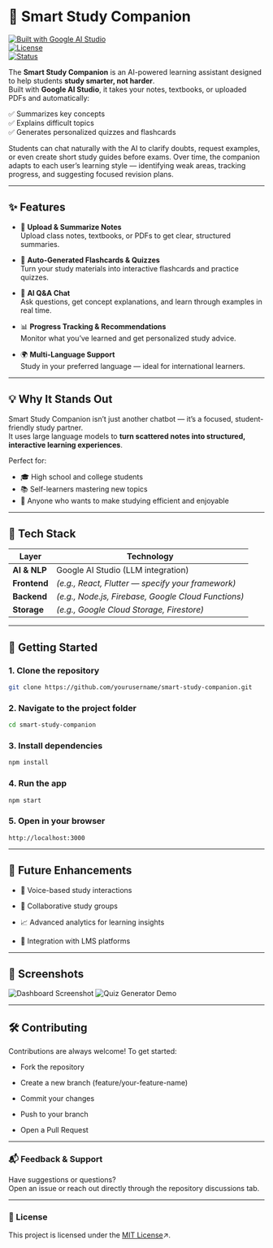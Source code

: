 # 📘 Smart Study Companion

[![Built with Google AI Studio](https://img.shields.io/badge/Built%20with-Google%20AI%20Studio-blue?logo=google)](https://aistudio.google.com)  
[![License](https://img.shields.io/badge/License-MIT-green.svg)](LICENSE)  
[![Status](https://img.shields.io/badge/Status-In%20Development-orange)]()  

The **Smart Study Companion** is an AI-powered learning assistant designed to help students **study smarter, not harder**.  
Built with **Google AI Studio**, it takes your notes, textbooks, or uploaded PDFs and automatically:

✅ Summarizes key concepts  
✅ Explains difficult topics  
✅ Generates personalized quizzes and flashcards  

Students can chat naturally with the AI to clarify doubts, request examples, or even create short study guides before exams. Over time, the companion adapts to each user’s learning style — identifying weak areas, tracking progress, and suggesting focused revision plans.

---

## ✨ Features

- 📄 **Upload & Summarize Notes**  
  Upload class notes, textbooks, or PDFs to get clear, structured summaries.

- 🧠 **Auto-Generated Flashcards & Quizzes**  
  Turn your study materials into interactive flashcards and practice quizzes.

- 💬 **AI Q&A Chat**  
  Ask questions, get concept explanations, and learn through examples in real time.

- 📊 **Progress Tracking & Recommendations**  
  Monitor what you’ve learned and get personalized study advice.

- 🌍 **Multi-Language Support**  
  Study in your preferred language — ideal for international learners.

---

## 💡 Why It Stands Out

Smart Study Companion isn’t just another chatbot — it’s a focused, student-friendly study partner.  
It uses large language models to **turn scattered notes into structured, interactive learning experiences**.  

Perfect for:
- 🎓 High school and college students  
- 📚 Self-learners mastering new topics  
- 🧩 Anyone who wants to make studying efficient and enjoyable  

---

## 🧠 Tech Stack

| Layer | Technology |
|-------|-------------|
| **AI & NLP** | Google AI Studio (LLM integration) |
| **Frontend** | *(e.g., React, Flutter — specify your framework)* |
| **Backend** | *(e.g., Node.js, Firebase, Google Cloud Functions)* |
| **Storage** | *(e.g., Google Cloud Storage, Firestore)* |

---

## 🚀 Getting Started

### 1. Clone the repository  
```bash
git clone https://github.com/yourusername/smart-study-companion.git
```

### 2. Navigate to the project folder  
```bash
cd smart-study-companion
```

### 3. Install dependencies
```bash
npm install
```

### 4. Run the app
```bash
npm start
```

### 5. Open in your browser
```arduino
http://localhost:3000
```
---

## 🧩 Future Enhancements

- 🎤 Voice-based study interactions

- 👥 Collaborative study groups

- 📈 Advanced analytics for learning insights

- 🔗 Integration with LMS platforms

---

## 📸 Screenshots

![Dashboard Screenshot](./assets/dashboard.png)
![Quiz Generator Demo](./assets/quiz-demo.gif)

---

## 🛠️ Contributing

Contributions are always welcome!
To get started:

- Fork the repository

- Create a new branch (feature/your-feature-name)

- Commit your changes

- Push to your branch

- Open a Pull Request

---

### 📬 Feedback & Support

Have suggestions or questions?<br>
Open an issue or reach out directly through the repository discussions tab.

---

### 📝 License

This project is licensed under the [MIT License](LICENSE)↗️.
